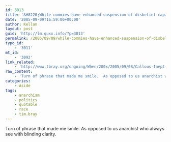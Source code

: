 ```yaml
---
id: 3013
title: '&#8220;While commies have enhanced suspension-of-disbelief capability&#8230;&#8221;'
date: '2005-09-09T16:59:00+00:00'
author: Kellan
layout: post
guid: 'http://lm.quxx.info/?p=3013'
permalink: /2005/09/09/while-commies-have-enhanced-suspension-of-disbelief-capability/
typo_id:
    - '3011'
mt_id:
    - '3092'
link_related:
    - 'http://www.tbray.org/ongoing/When/200x/2005/09/08/Callous-Inept-Racist'
raw_content:
    - 'Turn of phrase that made me smile.  As opposed to us anarchist who always see with blinding clarity.'
categories:
    - Aside
tags:
    - anarchism
    - politics
    - quotable
    - race
    - tim.bray
---
```


Turn of phrase that made me smile. As opposed to us anarchist who always see with blinding clarity.